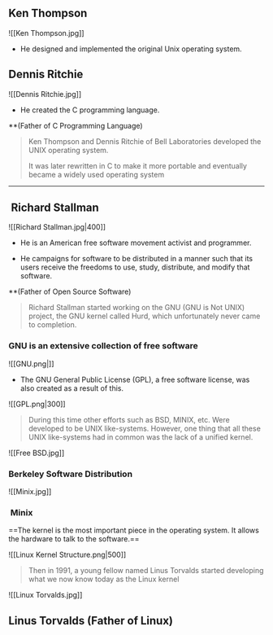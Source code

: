 ## Ken Thompson
![[Ken Thompson.jpg]]

- He designed and implemented the original Unix operating system.

## Dennis Ritchie
![[Dennis Ritchie.jpg]]

- He created the C programming language.

**(Father of C Programming Language)


>  Ken Thompson and Dennis Ritchie of Bell Laboratories developed the UNIX operating system. 
> 
> It was later rewritten in C to make it more portable and eventually became a widely used operating system
 
---

##  Richard Stallman

![[Richard Stallman.jpg|400]]

- He is an American free software movement activist and programmer.

- He campaigns for software to be distributed in a manner such that its users receive the freedoms to use, study, distribute, and modify that software.

**(Father of Open Source Software)

> Richard Stallman started working on the GNU (GNU is Not UNIX) project, the GNU kernel called Hurd, which unfortunately never came to completion.

### GNU is an extensive collection of free software 
![[GNU.png|]]
- The GNU General Public License (GPL), a free software license, was also created as a result of this.

![[GPL.png|300]]


> During this time other efforts such as BSD, MINIX, etc. Were developed to be UNIX like-systems. However, one thing that all these UNIX like-systems had in common was the lack of a unified kernel.


![[Free BSD.jpg]]

### Berkeley Software Distribution

![[Minix.jpg]]

###  Minix

==The kernel is the most important piece in the operating system. It allows the hardware to talk to the software.==

![[Linux Kernel Structure.png|500]]

> Then in 1991, a young fellow named Linus Torvalds started developing what we now know today as the Linux kernel



![[Linux Torvalds.jpg]]

## Linus Torvalds (Father of Linux) 
